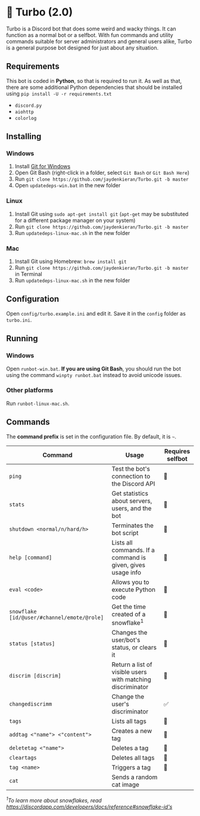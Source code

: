 # :rocket: Turbo (2.0)
Turbo is a Discord bot that does some weird and wacky things. It can function as a normal bot or a selfbot. With fun commands and utility commands suitable for server administrators and general users alike, Turbo is a general purpose bot designed for just about any situation.

## Requirements
This bot is coded in **Python**, so that is required to run it. As well as that, there are some additional Python dependencies that should be installed using `pip install -U -r requirements.txt`

- `discord.py`
- `aiohttp`
- `colorlog`

## Installing
### Windows
1. Install [Git for Windows](https://git-for-windows.github.io/)
2. Open Git Bash (right-click in a folder, select `Git Bash` or `Git Bash Here`)
3. Run `git clone https://github.com/jaydenkieran/Turbo.git -b master`
4. Open `updatedeps-win.bat` in the new folder

### Linux
1. Install Git using `sudo apt-get install git` (`apt-get` may be substituted for a different package manager on your system)
2. Run `git clone https://github.com/jaydenkieran/Turbo.git -b master`
3. Run `updatedeps-linux-mac.sh` in the new folder

### Mac
1. Install Git using Homebrew: `brew install git`
2. Run `git clone https://github.com/jaydenkieran/Turbo.git -b master` in Terminal
3. Run `updatedeps-linux-mac.sh` in the new folder

## Configuration
Open `config/turbo.example.ini` and edit it. Save it in the `config` folder as `turbo.ini`.

## Running
### Windows
Open `runbot-win.bat`. **If you are using Git Bash**, you should run the bot using the command `winpty runbot.bat` instead to avoid unicode issues.
### Other platforms
Run `runbot-linux-mac.sh`.

## Commands
The **command prefix** is set in the configuration file. By default, it is `~`.

Command | Usage | Requires selfbot
--- | --- | ---
`ping` | Test the bot's connection to the Discord API | :no_entry_sign:
`stats` | Get statistics about servers, users, and the bot | :no_entry_sign:
`shutdown <normal/n/hard/h>` | Terminates the bot script | :no_entry_sign:
`help [command]` | Lists all commands. If a command is given, gives usage info | :no_entry_sign:
`eval <code>` | Allows you to execute Python code | :no_entry_sign:
`snowflake [id/@user/#channel/emote/@role]` | Get the time created of a snowflake<sup>1</sup> | :no_entry_sign:
`status [status]` | Changes the user/bot's status, or clears it | :no_entry_sign:
`discrim [discrim]` | Return a list of visible users with matching discriminator | :no_entry_sign:
`changediscrimm` | Change the user's discriminator | :white_check_mark:
`tags` | Lists all tags | :no_entry_sign:
`addtag <"name"> <"content">` | Creates a new tag | :no_entry_sign:
`deletetag <"name">` | Deletes a tag | :no_entry_sign:
`cleartags` | Deletes all tags | :no_entry_sign:
`tag <name>` | Triggers a tag | :no_entry_sign:
`cat` | Sends a random cat image

*<sup>1</sup>To learn more about snowflakes, read https://discordapp.com/developers/docs/reference#snowflake-id's*
